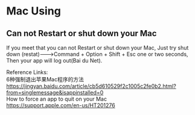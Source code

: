 # Mac Using
## Can not Restart or shut down your Mac
If  you meet that you can not Restart or shut down your Mac, Just try shut down (restat)--->Command + Option + Shift + Esc 
one or two seconds, Then your app will log out(Bai du Net).

Reference Links:
<br>6种强制退出苹果Mac程序的方法
<br>https://jingyan.baidu.com/article/cb5d610529f2c1005c2fe0b2.html?from=singlemessage&isappinstalled=0
<br>How to force an app to quit on your Mac
<br>https://support.apple.com/en-us/HT201276
